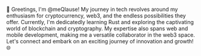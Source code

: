 👋 Greetings, I'm @meQlause! My journey in tech revolves around my enthusiasm for cryptocurrency, web3, and the endless possibilities they offer. Currently, I'm dedicatedly learning Rust and exploring the captivating world of blockchain and cryptography. My expertise also spans web and mobile development, making me a versatile collaborator in the web3 space. Let's connect and embark on an exciting journey of innovation and growth! 🌐
<!---
meQlause/meQlause is a ✨ special ✨ repository because its `README.md` (this file) appears on your GitHub profile.
You can click the Preview link to take a look at your changes.
--->
